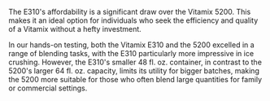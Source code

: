 The E310's affordability is a significant draw over the Vitamix 5200. This makes it an ideal option for individuals who seek the efficiency and quality of a Vitamix without a hefty investment. 

In our hands-on testing, both the Vitamix E310 and the 5200 excelled in a range of blending tasks, with the E310 particularly more impressive in ice crushing. However, the E310's smaller 48 fl. oz. container, in contrast to the 5200's larger 64 fl. oz. capacity, limits its utility for bigger batches, making the 5200 more suitable for those who often blend large quantities for family or commercial settings.